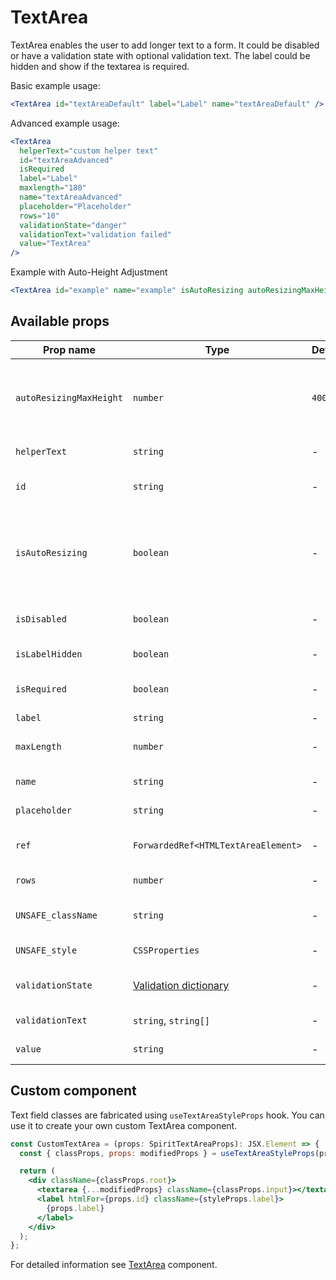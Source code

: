 # TextArea

TextArea enables the user to add longer text to a form.
It could be disabled or have a validation state with optional validation text.
The label could be hidden and show if the textarea is required.

Basic example usage:

```jsx
<TextArea id="textAreaDefault" label="Label" name="textAreaDefault" />
```

Advanced example usage:

```jsx
<TextArea
  helperText="custom helper text"
  id="textAreaAdvanced"
  isRequired
  label="Label"
  maxlength="180"
  name="textAreaAdvanced"
  placeholder="Placeholder"
  rows="10"
  validationState="danger"
  validationText="validation failed"
  value="TextArea"
/>
```

Example with Auto-Height Adjustment

```jsx
<TextArea id="example" name="example" isAutoResizing autoResizingMaxHeight={500} />
```

## Available props

| Prop name               | Type                                           | Default | Required | Description                                                          |
| ----------------------- | ---------------------------------------------- | ------- | -------- | -------------------------------------------------------------------- |
| `autoResizingMaxHeight` | `number`                                       | `400`   | no       | Maximum field height with automatic height control                   |
| `helperText`            | `string`                                       | -       | no       | Custom helper text                                                   |
| `id`                    | `string`                                       | -       | yes      | Textarea and label identification                                    |
| `isAutoResizing`        | `boolean`                                      | -       | no       | Whether is field auto resizing which adjusts its height while typing |
| `isDisabled`            | `boolean`                                      | -       | no       | Whether is field disabled                                            |
| `isLabelHidden`         | `boolean`                                      | -       | no       | Whether is label hidden                                              |
| `isRequired`            | `boolean`                                      | -       | no       | Whether is field required                                            |
| `label`                 | `string`                                       | -       | no       | Label text                                                           |
| `maxLength`             | `number`                                       | -       | no       | Maximum number of characters                                         |
| `name`                  | `string`                                       | -       | no       | Textarea name                                                        |
| `placeholder`           | `string`                                       | -       | no       | Textarea placeholder                                                 |
| `ref`                   | `ForwardedRef<HTMLTextAreaElement>`            | -       | no       | Textarea element reference                                           |
| `rows`                  | `number`                                       | -       | no       | Number of visible rows                                               |
| `UNSAFE_className`      | `string`                                       | -       | no       | Wrapper custom class name                                            |
| `UNSAFE_style`          | `CSSProperties`                                | -       | no       | Wrapper custom style                                                 |
| `validationState`       | [Validation dictionary][dictionary-validation] | -       | no       | Type of validation state                                             |
| `validationText`        | `string`, `string[]`                           | -       | no       | Validation text                                                      |
| `value`                 | `string`                                       | -       | no       | Textarea value                                                       |

## Custom component

Text field classes are fabricated using `useTextAreaStyleProps` hook. You can use it to create your own custom TextArea component.

```jsx
const CustomTextArea = (props: SpiritTextAreaProps): JSX.Element => {
  const { classProps, props: modifiedProps } = useTextAreaStyleProps(props);

  return (
    <div className={classProps.root}>
      <textarea {...modifiedProps} className={classProps.input}></textarea>
      <label htmlFor={props.id} className={styleProps.label}>
        {props.label}
      </label>
    </div>
  );
};
```

For detailed information see [TextArea](https://github.com/lmc-eu/spirit-design-system/blob/main/packages/web/src/scss/components/TextArea/README.md) component.

[dictionary-validation]: https://github.com/lmc-eu/spirit-design-system/blob/main/docs/DICTIONARIES.md#validation
